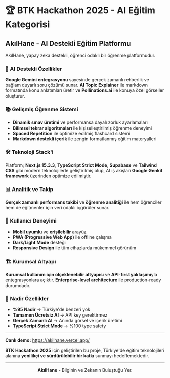 # 🏆 BTK Hackathon 2025 - AI Eğitim Kategorisi

## AkılHane - AI Destekli Eğitim Platformu

AkılHane, yapay zeka destekli, öğrenci odaklı bir öğrenme platformudur.

### 🤖 AI Destekli Özellikler

**Google Gemini entegrasyonu** sayesinde gerçek zamanlı rehberlik ve bağlam duyarlı soru çözümü sunar. **AI Topic Explainer** ile markdown formatında konu anlatımları üretir ve **Pollinations.ai** ile konuya özel görseller oluşturur.

### 📚 Gelişmiş Öğrenme Sistemi

- **Dinamik sınav üretimi** ve performansa dayalı zorluk ayarlamaları
- **Bilimsel tekrar algoritmaları** ile kişiselleştirilmiş öğrenme deneyimi
- **Spaced Repetition** ile optimize edilmiş flashcard sistemi
- **Markdown destekli içerik** ile zengin formatlanmış eğitim materyalleri

### 🛠️ Teknoloji Stack'i

Platform; **Next.js 15.3.3**, **TypeScript Strict Mode**, **Supabase** ve **Tailwind CSS** gibi modern teknolojilerle geliştirilmiş olup, AI iş akışları **Google Genkit framework** üzerinden optimize edilmiştir.

### 📊 Analitik ve Takip

**Gerçek zamanlı performans takibi** ve **öğrenme analitiği** ile hem öğrenciler hem de eğitmenler için veri odaklı içgörüler sunar.

### 🎨 Kullanıcı Deneyimi

- **Mobil uyumlu** ve **erişilebilir** arayüz
- **PWA (Progressive Web App)** ile offline çalışma
- **Dark/Light Mode** desteği
- **Responsive Design** ile tüm cihazlarda mükemmel görünüm

### 🏗️ Kurumsal Altyapı

**Kurumsal kullanım için ölçeklenebilir altyapısı** ve **API-first yaklaşımı**yla entegrasyonlara açıktır. **Enterprise-level architecture** ile production-ready durumdadır.

### 🌟 Nadir Özellikler

- **%95 Nadir** → Türkiye'de benzeri yok
- **Tamamen Ücretsiz AI** → API key gerektirmez
- **Gerçek Zamanlı AI** → Anında görsel ve içerik üretimi
- **TypeScript Strict Mode** → %100 type safety

---

**Canlı demo:** https://akilhane.vercel.app/

**BTK Hackathon 2025** için geliştirilen bu proje, Türkiye'de eğitim teknolojileri alanına **yenilikçi ve sürdürülebilir bir katkı** sunmayı hedeflemektedir.

---

<div align="center">
  <p><strong>AkılHane</strong> - Bilginin ve Zekanın Buluştuğu Yer.</p>
</div> 